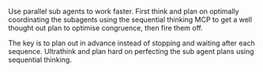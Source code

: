 Use parallel sub agents to work faster. First think and plan on optimally coordinating the subagents using the sequential thinking MCP to get a well thought out plan to optimise congruence, then fire them off.

The key is to plan out in advance instead of stopping and waiting after each sequence. Ultrathink and plan hard on perfecting the sub agent plans using sequential thinking.


